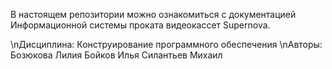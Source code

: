 В настоящем репозитории можно ознакомиться с документацией Информационной системы проката видеокассет Supernova.

\nДисциплина: Конструирование программного обеспечения
\nАвторы: Бозюкова Лилия
        Бойков Илья
        Силантьев Михаил
